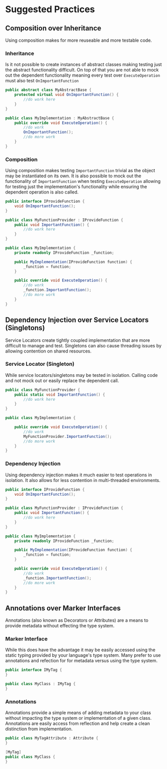 # Suggested Practices

## Composition over Inheritance

Using composition makes for more reuseable and more testable code.  

### Inheritance

Is it not possible to create instances of abstract classes making testing just the abstract functionality difficult.  On top of that you are not able to mock out the dependent functionality meaning every test over `ExecuteOperation` must also test `OnImportantFunction`

```csharp
public abstract class MyAbstractBase {
    protected virtual void OnImportantFunction() {
        //do work here
    }
}

public class MyImplementation : MyAbstractBase {
    public override void ExecuteOperation() {
        //do work
        OnImportantFunction();
        //do more work
    }
}
```

### Composition

Using composition makes testing `ImportantFunction` trivial as the object may be instantiated on its own.  It is also possible to mock out the functionality of `ImportantFunction` when testing `ExecuteOperation` allowing for testing just the implementation's functionality while ensuring the dependent operation is also called.  

```csharp
public interface IProvideFunction {
    void OnImportantFunction();
} 

public class MyFunctionProvider : IProvideFunction {
    public void ImportantFunction() {
        //do work here
    }
}

public class MyImplementation {
    private readonly IProvideFunction _function;

    public MyImplementation(IProvideFunction function) {
        _function = function;
    }

    public override void ExecuteOperation() {
        //do work
        _function.ImportantFunction();
        //do more work
    }
}
```

## Dependency Injection over Service Locators (Singletons)

Service Locators create tightly coupled implementation that are more difficult to manage and test.  Singletons can also cause threading issues by allowing contention on shared resources.  

### Service Locator (Singleton)

While service locators/singletons may be tested in isolation.  Calling code and not mock out or easily replace the dependent call.

```csharp
public class MyFunctionProvider {
    public static void ImportantFunction() {
        //do work here
    }
}

public class MyImplementation {

    public override void ExecuteOperation() {
        //do work
        MyFunctionProvider.ImportantFunction();
        //do more work
    }
}
```

### Dependency Injection

Using dependency injection makes it much easier to test operations in isolation.  It also allows for less contention in multi-threaded environments.

```csharp
public interface IProvideFunction {
    void OnImportantFunction();
} 

public class MyFunctionProvider : IProvideFunction {
    public void ImportantFunction() {
        //do work here
    }
}

public class MyImplementation {
    private readonly IProvideFunction _function;

    public MyImplementation(IProvideFunction function) {
        _function = function;
    }

    public override void ExecuteOperation() {
        //do work
        _function.ImportantFunction();
        //do more work
    }
}
```

## Annotations over Marker Interfaces

Annotations (also known as Decorators or Attributes) are a means to provide metadata without effecting the type system.  

### Marker Interface

While this does have the advantage it may be easily accessed using the static typing provided by your language's type system.  Many prefer to use annotations and refection for for metadata versus using the type system.

```csharp
public interface IMyTag {
}

public class MyClass : IMyTag {    
}
```

### Annotations

Annotations provide a simple means of adding metadata to your class without impacting the type system or implementation of a given class.  Annotations are easily access from reflection and help create a clean distinction from implementation. 

```csharp
public class MyTagAttribute : Attribute {    
}

[MyTag]
public class MyClass {    
}
```